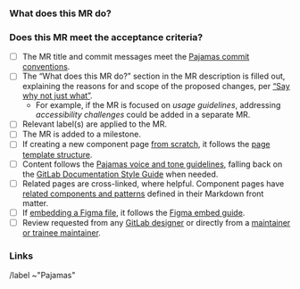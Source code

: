 <!--
Thanks for your interest in contributing to Pajamas! Learn more about contributing in https://design.gitlab.com/get-started/contribute

This merge request template is for any kind of updates to the documentation available in the Pajamas website (https://design.gitlab.com), such as component guidelines or object pages.

Follow the checklist at the bottom of this template to use it appropriately.
-->

### What does this MR do?

<!-- What is the problem that this change solves? What changes are part of the scope of this MR, and what changes are out of scope? -->

### Does this MR meet the acceptance criteria?

- [ ] The MR title and commit messages meet the [Pajamas commit conventions][commits].
- [ ] The “What does this MR do?” section in the MR description is filled out, explaining the reasons for and scope of the proposed changes, per [“Say why not just what”][transparency].
  - For example, if the MR is focused on _usage guidelines_, addressing _accessibility challenges_ could be added in a separate MR.
- [ ] Relevant label(s) are applied to the MR.
- [ ] The MR is added to a milestone.
- [ ] If creating a new component page [from scratch][writing-documentation], it follows the [page template structure][page-template].
- [ ] Content follows the [Pajamas voice and tone guidelines][voice-and-tone], falling back on the [GitLab Documentation Style Guide][style-guide] when needed.
- [ ] Related pages are cross-linked, where helpful. Component pages have [related components and patterns][related] defined in their Markdown front matter.
- [ ] If [embedding a Figma file][figma-embed], it follows the [Figma embed guide][figma-embed-guide].
- [ ] Review requested from any [GitLab designer][design-reviewer] or directly from a [maintainer or trainee maintainer][pajamas-assignments].

### Links

<!-- Link related issues below. Insert the issue link or reference after the word "Closes" if merging this should automatically close it. -->

<!-- Do not edit or remove the lines below -->

/label ~"Pajamas"

[commits]: https://gitlab.com/gitlab-org/gitlab-services/design.gitlab.com/-/blob/main/doc/commits.md
[transparency]: https://about.gitlab.com/handbook/values/#say-why-not-just-what
[writing-documentation]: https://gitlab.com/gitlab-org/gitlab-services/design.gitlab.com#writing-component-documentation
[page-template]: https://gitlab.com/gitlab-org/gitlab-services/design.gitlab.com/-/blob/main/pages/components/template.md
[voice-and-tone]: https://design.gitlab.com/content/voice-tone
[style-guide]: https://docs.gitlab.com/ee/development/documentation/styleguide/index.html
[related]: https://gitlab.com/gitlab-org/gitlab-services/design.gitlab.com/-/blob/main/pages/components/template.md#L27-36
[design-reviewer]: https://about.gitlab.com/handbook/engineering/ux/pajamas-design-system/design-review/#reviewer
[pajamas-assignments]: https://about.gitlab.com/handbook/engineering/projects/#design.gitlab.com
[figma-embed]: https://www.figma.com/developers/embed
[figma-embed-guide]: https://gitlab.com/gitlab-org/gitlab-services/design.gitlab.com/-/blob/main/doc/figma-embed.md
